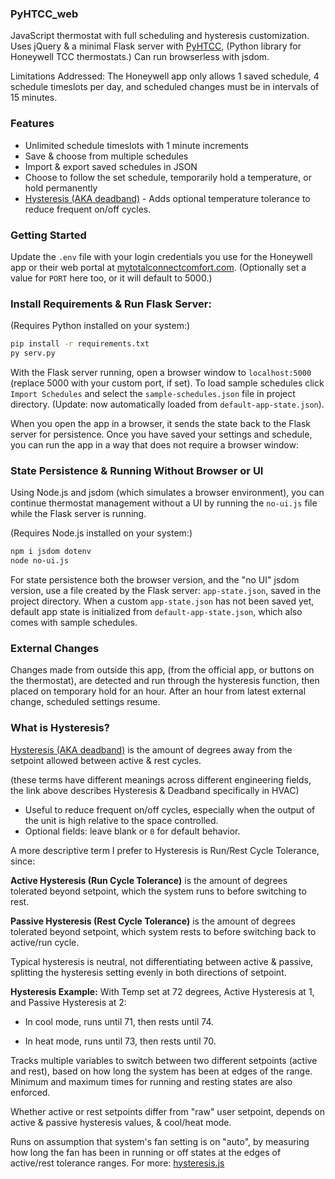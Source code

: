 ### PyHTCC_web
JavaScript thermostat with full scheduling and hysteresis customization. Uses jQuery & a minimal Flask server with [PyHTCC](https://github.com/csm10495/pyhtcc), (Python library for Honeywell TCC thermostats.) Can run browserless with jsdom.

Limitations Addressed: The Honeywell app only allows 1 saved schedule, 4 schedule timeslots per day, and scheduled changes must be in intervals of 15 minutes.

### Features
- Unlimited schedule timeslots with 1 minute increments
- Save & choose from multiple schedules
- Import & export saved schedules in JSON
- Choose to follow the set schedule, temporarily hold a temperature, or hold permanently
- [Hysteresis (AKA deadband)](#what-is-hysteresis) - Adds optional temperature tolerance to reduce frequent on/off cycles.

### Getting Started
Update the `.env` file with your login credentials you use for the Honeywell app or their web portal at [mytotalconnectcomfort.com](https://mytotalconnectcomfort.com/). (Optionally set a value for `PORT` here too, or it will default to 5000.)

### Install Requirements & Run Flask Server:
(Requires Python installed on your system:)
```bash
pip install -r requirements.txt
py serv.py
```

With the Flask server running, open a browser window to `localhost:5000` (replace 5000 with your custom port, if set). To load sample schedules click `Import Schedules` and select the `sample-schedules.json` file in project directory. (Update: now automatically loaded from `default-app-state.json`).

When you open the app in a browser, it sends the state back to the Flask server for persistence. Once you have saved your settings and schedule, you can run the app in a way that does not require a browser window:

### State Persistence & Running Without Browser or UI
Using Node.js and jsdom (which simulates a browser environment), you can continue thermostat management without a UI by running the `no-ui.js` file while the Flask server is running.

(Requires Node.js installed on your system:)
```bash
npm i jsdom dotenv
node no-ui.js
```

For state persistence both the browser version, and the "no UI" jsdom version, use a file created by the Flask server: `app-state.json`, saved in the project directory. When a custom `app-state.json` has not been saved yet, default app state is initialized from `default-app-state.json`, which also comes with sample schedules.

### External Changes
Changes made from outside this app, (from the official app, or buttons on the thermostat), are detected and run through the hysteresis function, then placed on temporary hold for an hour. After an hour from latest external change, scheduled settings resume.

### What is Hysteresis?
<a href="https://search.brave.com/search?q=hvac+deadband+hysteresis&source=web&summary=1&summary_og=391a2b9ee4a6faf7cb0377">Hysteresis (AKA deadband)</a> is the amount of degrees away from the setpoint allowed between active & rest cycles.

(these terms have different meanings across different engineering fields, the link above describes Hysteresis & Deadband specifically in HVAC)

- Useful to reduce frequent on/off cycles, especially when the output of the unit is high relative to the space controlled.
- Optional fields: leave blank or `0` for default behavior.

A more descriptive term I prefer to Hysteresis is Run/Rest Cycle Tolerance, since:

**Active Hysteresis (Run Cycle Tolerance)** is the amount of degrees tolerated beyond setpoint, which the system runs to before switching to rest.

**Passive Hysteresis (Rest Cycle Tolerance)** is the amount of degrees tolerated beyond setpoint, which system rests to before switching back to active/run cycle.

Typical hysteresis is neutral, not differentiating between active & passive, splitting the hysteresis setting evenly in both directions of setpoint.

**Hysteresis Example:**  With Temp set at 72 degrees, Active Hysteresis at 1, and Passive Hysteresis at 2:

- In cool mode, runs until 71, then rests until 74.

- In heat mode, runs until 73, then rests until 70.

Tracks multiple variables to switch between two different setpoints (active and rest), based on how long the system has been at edges of the range. Minimum and maximum times for running and resting states are also enforced.

Whether active or rest setpoints differ from "raw" user setpoint, depends on active & passive hysteresis values, & cool/heat mode. 

Runs on assumption that system's fan setting is on "auto", by measuring how long the fan has been in running or off states at the edges of active/rest tolerance ranges. For more: [hysteresis.js](static/hysteresis.js)
